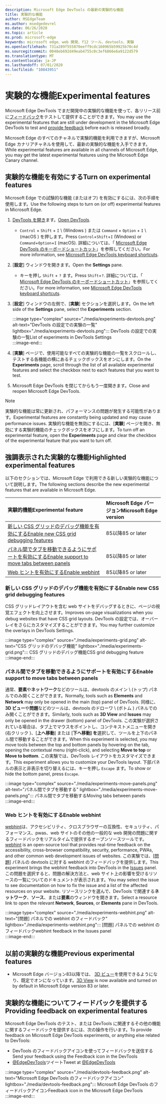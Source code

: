 ```yaml
---
description: Microsoft Edge DevTools の最新の実験的な機能
title: 実験的な機能
author: MSEdgeTeam
ms.author: msedgedevrel
ms.date: 06/26/2020
ms.topic: article
ms.prod: microsoft-edge
keywords: microsoft edge、web 開発、f12 ツール、devtools、実験
ms.openlocfilehash: 731a289f555870eeff9cdc160965b59925b70c4d
ms.sourcegitcommit: 0048eb692d49eab4755c0c3ef6866e6a9122d579
ms.translationtype: MT
ms.contentlocale: ja-JP
ms.lasthandoff: 07/01/2020
ms.locfileid: "10843951"
---
```

# <span data-ttu-id="9e5dc-104">実験的な機能</span><span class="sxs-lookup"><span data-stu-id="9e5dc-104">Experimental features</span></span>  

<span data-ttu-id="9e5dc-105">Microsoft Edge DevTools でまだ開発中の実験的な機能を使って、各リリース前に[フィードバック](#providing-feedback-on-experimental-features)をテストして提供することができます。</span><span class="sxs-lookup"><span data-stu-id="9e5dc-105">You may use the experimental features that are still under development in the Microsoft Edge DevTools to test and [provide feedback](#providing-feedback-on-experimental-features) before each is released broadly.</span></span>  

<span data-ttu-id="9e5dc-106">Microsoft Edge のすべてのチャネルで実験的機能を利用できますが、Microsoft Edge カナリアチャネルを使用して、最新の実験的な機能を入手できます。</span><span class="sxs-lookup"><span data-stu-id="9e5dc-106">While experimental features are available in all channels of Microsoft Edge, you may get the latest experimental features using the Microsoft Edge Canary channel.</span></span>  

## <span data-ttu-id="9e5dc-107">実験的な機能を有効にする</span><span class="sxs-lookup"><span data-stu-id="9e5dc-107">Turn on experimental features</span></span>  

<span data-ttu-id="9e5dc-108">Microsoft Edge での試験的な機能 (またはオフ) を有効にするには、次の手順を使用します。</span><span class="sxs-lookup"><span data-stu-id="9e5dc-108">Use the following steps to turn on \(or off\) experimental features in Microsoft Edge.</span></span>  

1.  <span data-ttu-id="9e5dc-109">[DevTools を開き][DevtoolsOpen]ます。</span><span class="sxs-lookup"><span data-stu-id="9e5dc-109">[Open DevTools][DevtoolsOpen].</span></span>  
     *   <span data-ttu-id="9e5dc-110">`Control` + `Shift` + `I` \ (Windows \) または `Command` + `Option` + `I` \ (macOS \) を押します。</span><span class="sxs-lookup"><span data-stu-id="9e5dc-110">Press `Control`+`Shift`+`I` \(Windows\) or `Command`+`Option`+`I` \(macOS\).</span></span>  <span data-ttu-id="9e5dc-111">詳細については、「 [Microsoft Edge DevTools のキーボードショートカット][DevToolsShortcuts]」を参照してください。</span><span class="sxs-lookup"><span data-stu-id="9e5dc-111">For more information, see [Microsoft Edge DevTools keyboard shortcuts][DevToolsShortcuts].</span></span>  
1.  <span data-ttu-id="9e5dc-112">[**設定**] ウィンドウを開きます。</span><span class="sxs-lookup"><span data-stu-id="9e5dc-112">Open the **Settings** pane.</span></span>  
    *   <span data-ttu-id="9e5dc-113">キーを押し `Shift` + `?` ます。</span><span class="sxs-lookup"><span data-stu-id="9e5dc-113">Press `Shift`+`?`.</span></span>  <span data-ttu-id="9e5dc-114">詳細については、「 [Microsoft Edge DevTools のキーボードショートカット][DevToolsShortcuts]」を参照してください。</span><span class="sxs-lookup"><span data-stu-id="9e5dc-114">For more information, see [Microsoft Edge DevTools keyboard shortcuts][DevToolsShortcuts].</span></span>  
1.  <span data-ttu-id="9e5dc-115">[**設定**] ウィンドウの左側で、[**実験**] セクションを選択します。</span><span class="sxs-lookup"><span data-stu-id="9e5dc-115">On the left side of the **Settings** pane, select the **Experiments** section.</span></span>  
    
    :::image type="complex" source="./media/experiments-devtools.png" alt-text="DevTools の設定での実験の一覧" lightbox="./media/experiments-devtools.png":::
       <span data-ttu-id="9e5dc-117">DevTools の設定での実験の一覧</span><span class="sxs-lookup"><span data-stu-id="9e5dc-117">List of experiments in DevTools Settings</span></span>  
    :::image-end:::  
    
1.  <span data-ttu-id="9e5dc-118">[**実験**] ページで、使用可能なすべての実験的な機能の一覧をスクロールし、テストする各機能の横にあるチェックボックスをオンにします。</span><span class="sxs-lookup"><span data-stu-id="9e5dc-118">On the **Experiments** page, scroll through the list of all available experimental features and select the checkbox next to each features that you want to test.</span></span>  
1.  <span data-ttu-id="9e5dc-119">Microsoft Edge DevTools を閉じてからもう一度開きます。</span><span class="sxs-lookup"><span data-stu-id="9e5dc-119">Close and reopen Microsoft Edge DevTools.</span></span>  

> [!NOTE]
> <span data-ttu-id="9e5dc-120">実験的な機能は常に更新され、パフォーマンスの問題が発生する可能性があります。</span><span class="sxs-lookup"><span data-stu-id="9e5dc-120">Experimental features are constantly being updated and may cause performance issues.</span></span>  <span data-ttu-id="9e5dc-121">実験的な機能を無効にするには、[**実験**] ページを開き、無効にする実験的機能のチェックボックスをオフにします。</span><span class="sxs-lookup"><span data-stu-id="9e5dc-121">To turn off an experimental feature, open the **Experiments** page and clear the checkbox of the experimental feature that you want to turn off.</span></span>  

## <span data-ttu-id="9e5dc-122">強調表示された実験的な機能</span><span class="sxs-lookup"><span data-stu-id="9e5dc-122">Highlighted experimental features</span></span>  

<span data-ttu-id="9e5dc-123">以下のセクションでは、Microsoft Edge で利用できる新しい実験的な機能について説明します。</span><span class="sxs-lookup"><span data-stu-id="9e5dc-123">The following sections describe the new experimental features that are available in Microsoft Edge.</span></span>  

| <span data-ttu-id="9e5dc-124">実験的機能</span><span class="sxs-lookup"><span data-stu-id="9e5dc-124">Experimental feature</span></span> | <span data-ttu-id="9e5dc-125">Microsoft Edge バージョン</span><span class="sxs-lookup"><span data-stu-id="9e5dc-125">Microsoft Edge version</span></span> |  
|:--- |:--- |  
| [<span data-ttu-id="9e5dc-126">新しい CSS グリッドのデバッグ機能を有効にする</span><span class="sxs-lookup"><span data-stu-id="9e5dc-126">Enable new CSS grid debugging features</span></span>](#enable-new-css-grid-debugging-features) | <span data-ttu-id="9e5dc-127">85以降</span><span class="sxs-lookup"><span data-stu-id="9e5dc-127">85 or later</span></span> |  
| [<span data-ttu-id="9e5dc-128">パネル間でタブを移動できるようにサポートを有効にする</span><span class="sxs-lookup"><span data-stu-id="9e5dc-128">Enable support to move tabs between panels</span></span>](#enable-support-to-move-tabs-between-panels) | <span data-ttu-id="9e5dc-129">85以降</span><span class="sxs-lookup"><span data-stu-id="9e5dc-129">85 or later</span></span> |  
| [<span data-ttu-id="9e5dc-130">Web ヒントを有効にする</span><span class="sxs-lookup"><span data-stu-id="9e5dc-130">Enable webhint</span></span>](#enable-webhint) | <span data-ttu-id="9e5dc-131">85以降</span><span class="sxs-lookup"><span data-stu-id="9e5dc-131">85 or later</span></span> |  

### <span data-ttu-id="9e5dc-132">新しい CSS グリッドのデバッグ機能を有効にする</span><span class="sxs-lookup"><span data-stu-id="9e5dc-132">Enable new CSS grid debugging features</span></span>  

<span data-ttu-id="9e5dc-133">CSS グリッドレイアウトを含む web サイトをデバッグするときに、ページの視覚エフェクトを向上させます。</span><span class="sxs-lookup"><span data-stu-id="9e5dc-133">Improves on-page visualizations when you debug websites that have CSS grid layouts.</span></span>  <span data-ttu-id="9e5dc-134">DevTools の設定では、オーバーレイをさらにカスタマイズすることができます。</span><span class="sxs-lookup"><span data-stu-id="9e5dc-134">You may further customize the overlays in DevTools Settings.</span></span>  

:::image type="complex" source="./media/experiments-grid.png" alt-text="CSS グリッドのデバッグ機能" lightbox="./media/experiments-grid.png":::
   <span data-ttu-id="9e5dc-136">CSS グリッドのデバッグ機能</span><span class="sxs-lookup"><span data-stu-id="9e5dc-136">CSS grid debugging feature</span></span>  
:::image-end:::  

<!--Available in Microsoft Edge version 85 and later.  -->  

### <span data-ttu-id="9e5dc-137">パネル間でタブを移動できるようにサポートを有効にする</span><span class="sxs-lookup"><span data-stu-id="9e5dc-137">Enable support to move tabs between panels</span></span>  

<span data-ttu-id="9e5dc-138">通常、**要素**や**ネットワーク**などのツールは、devtools のメイン \ (トップ) パネルでのみ開くことができます。</span><span class="sxs-lookup"><span data-stu-id="9e5dc-138">Normally, tools such as **Elements** and **Network** may only be opened in the main \(top\) panel of DevTools.</span></span>  <span data-ttu-id="9e5dc-139">同様に、 **3D ビュー**や**問題**などのツールは、devtools のドローワ \ (ボトム \) パネルでのみ開くことができます。</span><span class="sxs-lookup"><span data-stu-id="9e5dc-139">Similarly, tools such as **3D View** and **Issues** may only be opened in the drawer \(bottom\) panel of DevTools.</span></span>  <span data-ttu-id="9e5dc-140">この実験が選択されている場合は、タブ上でマウスをポイントし、コンテキストメニューを開き (右クリック \)、[**上へ移動**] または [**下へ移動] を**選択して、ツールを上下のパネル間で移動することができます。</span><span class="sxs-lookup"><span data-stu-id="9e5dc-140">When this experiment is selected, you may move tools between the top and bottom panels by hovering on the tab, opening the contextual menu \(right-click\), and selecting **Move to top** or **Move to bottom**.</span></span>   <span data-ttu-id="9e5dc-141">この実験では、DevTools レイアウトをカスタマイズできます。</span><span class="sxs-lookup"><span data-stu-id="9e5dc-141">This experiment allows you to customize your DevTools layout.</span></span>  <span data-ttu-id="9e5dc-142">下部パネルの表示と非表示を切り替えるには、キーを押し `Escape` ます。</span><span class="sxs-lookup"><span data-stu-id="9e5dc-142">To show or hide the bottom panel, press `Escape`.</span></span>  

:::image type="complex" source="./media/experiments-move-panels.png" alt-text="パネル間でタブを移動する" lightbox="./media/experiments-move-panels.png":::
   <span data-ttu-id="9e5dc-144">パネル間でタブを移動する</span><span class="sxs-lookup"><span data-stu-id="9e5dc-144">Moving tabs between panels</span></span>  
:::image-end:::  

<!--Available in Microsoft Edge version 85 and later.  -->  

### <span data-ttu-id="9e5dc-145">Web ヒントを有効にする</span><span class="sxs-lookup"><span data-stu-id="9e5dc-145">Enable webhint</span></span>  

<span data-ttu-id="9e5dc-146">[webhint][WebhintMain]は、アクセシビリティ、クロスブラウザーの互換性、セキュリティ、パフォーマンス、pwas、web サイトのその他の一般的な web 開発の問題に関するフィードバックをリアルタイムで提供するオープンソースツールです。</span><span class="sxs-lookup"><span data-stu-id="9e5dc-146">[webhint][WebhintMain] is an open-source tool that provides real-time feedback on the accessibility, cross-browser compatibility, security, performance, PWAs, and other common web development issues of websites.</span></span>  <span data-ttu-id="9e5dc-147">この実験では、[[問題][DevtoolsIssues]] パネルの devtools に対する webhint のフィードバックを提供します。</span><span class="sxs-lookup"><span data-stu-id="9e5dc-147">This experiment brings the webhint feedback into DevTools in the [Issues][DevtoolsIssues] panel.</span></span>  <span data-ttu-id="9e5dc-148">この問題を選択すると、問題の解決方法と、web サイト上の影響を受けるリソースの一覧についてのドキュメントが表示されます。</span><span class="sxs-lookup"><span data-stu-id="9e5dc-148">You may select the issue to see documentation on how to fix the issue and a list of the affected resources on your website.</span></span>  <span data-ttu-id="9e5dc-149">リソースリンクを選んで、DevTools で関連する**ネットワーク**、**ソース**、または**要素**のウィンドウを開きます。</span><span class="sxs-lookup"><span data-stu-id="9e5dc-149">Select a resource link to open the relevant **Network**, **Sources**, or **Elements** pane in DevTools.</span></span>  

:::image type="complex" source="./media/experiments-webhint.png" alt-text="[問題] パネルでの webhint のフィードバック" lightbox="./media/experiments-webhint.png":::
   <span data-ttu-id="9e5dc-151">[問題] パネルでの webhint のフィードバック</span><span class="sxs-lookup"><span data-stu-id="9e5dc-151">webhint feedback in the Issues panel</span></span>  
:::image-end:::      

<!--Available in Microsoft Edge version 85 and later.  -->  

## <span data-ttu-id="9e5dc-152">以前の実験的な機能</span><span class="sxs-lookup"><span data-stu-id="9e5dc-152">Previous experimental features</span></span>  

*   <span data-ttu-id="9e5dc-153">Microsoft Edge バージョン83以降では、 [3D ビュー][Devtools3DView]を使用できるようになり、既定でオンになっています。</span><span class="sxs-lookup"><span data-stu-id="9e5dc-153">[3D View][Devtools3DView] is now available and turned on by default in Microsoft Edge version 83 or later.</span></span>  

## <span data-ttu-id="9e5dc-154">実験的な機能についてフィードバックを提供する</span><span class="sxs-lookup"><span data-stu-id="9e5dc-154">Providing feedback on experimental features</span></span>  

<span data-ttu-id="9e5dc-155">Microsoft Edge DevTools のテスト、または DevTools に関連するその他の機能に関するフィードバックを提供するには、次の操作を行います。</span><span class="sxs-lookup"><span data-stu-id="9e5dc-155">To provide feedback on Microsoft Edge DevTools experiments, or anything else related to DevTools:</span></span>  

*   <span data-ttu-id="9e5dc-156">DevTools のフィードバックアイコンを使ってフィードバックを送信する</span><span class="sxs-lookup"><span data-stu-id="9e5dc-156">Send your feedback using the Feedback icon in the DevTools</span></span>  
*   <span data-ttu-id="9e5dc-157">[@EdgeDevTools][TwitterEdgedevtools]ツイート</span><span class="sxs-lookup"><span data-stu-id="9e5dc-157">Tweet at [@EdgeDevTools][TwitterEdgedevtools]</span></span>  

:::image type="complex" source="./media/devtools-feedback.png" alt-text="Microsoft Edge DevTools のフィードバックアイコン" lightbox="./media/devtools-feedback.png":::
   <span data-ttu-id="9e5dc-159">Microsoft Edge DevTools のフィードバックアイコン</span><span class="sxs-lookup"><span data-stu-id="9e5dc-159">Feedback icon in the Microsoft Edge DevTools</span></span>  
:::image-end:::  

<!-- links -->  

[Devtools3DView]: ./3D-view.md "3D ビュー |Microsoft ドキュメント"  
[DevtoolsIssues]: ./issues/index.md "Microsoft Edge DevTools の問題を見つけて解決するツール |Microsoft ドキュメント"  
[DevToolsShortcuts]: ./shortcuts.md "Microsoft Edge DevTools のキーボードショートカット-Microsoft ドキュメント"  
[DevtoolsOpen]: ./open.md "Microsoft Edge DevTools を開く |Microsoft ドキュメント"  

[TwitterEdgedevtools]: https://www.twitter.com/EdgeDevTools "Microsoft Edge DevTools |Twitter"  

[WebhintMain]: https://webhint.io "web ヒント" 
